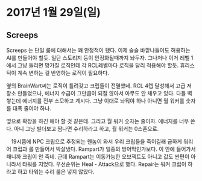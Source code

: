 # 2017년 1월 29일(일)

## Screeps
Screeps 는 단일 룸에 대해서는 꽤 안정적이 됐다. 이제 슬슬 바깥나들이도 허용하는 AI를 만들어야 할듯. 일단 스토리지 등이 안정화될때까지 놔두자. 그나저나 이거 레벨 1에서 그냥 돌리면 망가질 로직인데 각 RCL레벨마다 로직을 달리 적용해야 할듯. 휴리스틱이 계속 변하는 걸 반영하는 로직이 필요하다.

옆의 BrainWart씨는 로직이 틀려갖고 크립들이 전멸했네.
RCL 4렙 달성해서 고급 저장소 만들었으나, 에너지 수급이 그만큼이 되질 않아서 아무도 안 채우고 있다. 다들 벽 쌓는데 에너지를 전부 소모하고 계시다. 그냥 이대로 놔둬야 하나 아니면 월 워커를 숫자를 대폭 줄여야 하나.

옆으로 확장을 하긴 해야 할 것 같은데. 그리고 월 워커 숫자는 줄이자. 에너지를 너무 쓴다. 아니 그냥 빌더보고 짬나면 수리하라고 하고, 월 워커는 0스폰으로.

ᅟ19시쯤에 NPC 크립으로 추정되는 웬놈이 와서 우리 크립들을 죽이길래 급하게 워리어 크립과 롤 만들어서 박살냈다. Rampart가 일종의 방어막인가보다. 이 안에 들어가서 패니까 크립이 안 죽네. 근데 Rampart는 이동가능한 오브젝트도 아니고 값도 싼편이 아니라서 타워를 지었다. 우선순위는 Heal - Attack으로 했다. Repair는 워커 크립이 하라고 하고 타워는 수리 룰은 넣지 않았다.
